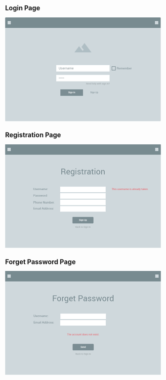 ## Login Page
![Login Page](UI_images/Login%20Page.png)
## Registration Page
![Registration Page](UI_images/Registration%20Page.png)
## Forget Password Page
![Forget Password Page](UI_images/Forget%20Page.png)

